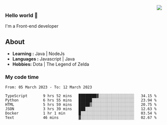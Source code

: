 <img align='right' src="https://github-readme-stats.vercel.app/api?username=jumodada&show_icons=true&theme=vue">

### Hello world 👋

I'm a Front-end developer 
    
## About
-  **Learning :** Java | NodeJs
-  **Languages :** Javascript | Java
-  **Hobbies:** Dota | The Legend of Zelda

### My code time

<!--START_SECTION:waka-->

```text
From: 05 March 2023 - To: 12 March 2023

TypeScript       9 hrs 52 mins   ████████▓░░░░░░░░░░░░░░░░   34.15 %
Python           6 hrs 55 mins   ██████░░░░░░░░░░░░░░░░░░░   23.94 %
HTML             5 hrs 59 mins   █████▒░░░░░░░░░░░░░░░░░░░   20.75 %
JSON             3 hrs 39 mins   ███░░░░░░░░░░░░░░░░░░░░░░   12.63 %
Docker           1 hr 1 min      █░░░░░░░░░░░░░░░░░░░░░░░░   03.54 %
Text             46 mins         ▓░░░░░░░░░░░░░░░░░░░░░░░░   02.67 %
```

<!--END_SECTION:waka-->
